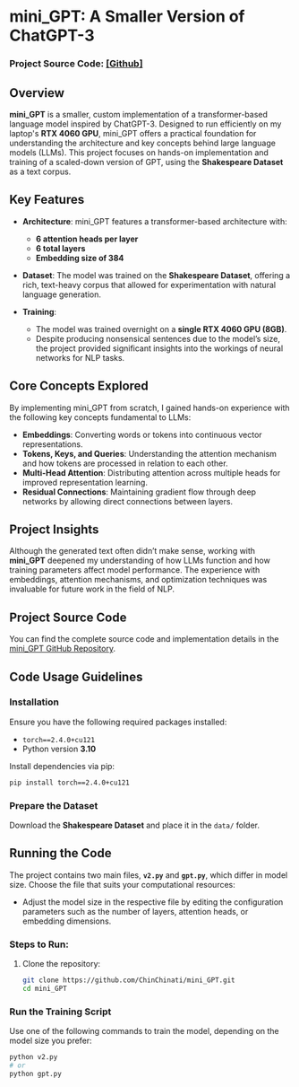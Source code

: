 # mini_GPT: A Smaller Version of ChatGPT-3
### Project Source Code: [[Github]](https://github.com/ChinChinati/mini_GPT/)

## **Overview**  
**mini_GPT** is a smaller, custom implementation of a transformer-based language model inspired by ChatGPT-3. Designed to run efficiently on my laptop's **RTX 4060 GPU**, mini_GPT offers a practical foundation for understanding the architecture and key concepts behind large language models (LLMs). This project focuses on hands-on implementation and training of a scaled-down version of GPT, using the **Shakespeare Dataset** as a text corpus.

## Key Features

- **Architecture**: mini_GPT features a transformer-based architecture with:
  - **6 attention heads per layer**
  - **6 total layers**
  - **Embedding size of 384**
  
- **Dataset**: The model was trained on the **Shakespeare Dataset**, offering a rich, text-heavy corpus that allowed for experimentation with natural language generation.

- **Training**:  
  - The model was trained overnight on a **single RTX 4060 GPU (8GB)**.
  - Despite producing nonsensical sentences due to the model’s size, the project provided significant insights into the workings of neural networks for NLP tasks.

## Core Concepts Explored

By implementing mini_GPT from scratch, I gained hands-on experience with the following key concepts fundamental to LLMs:
- **Embeddings**: Converting words or tokens into continuous vector representations.
- **Tokens, Keys, and Queries**: Understanding the attention mechanism and how tokens are processed in relation to each other.
- **Multi-Head Attention**: Distributing attention across multiple heads for improved representation learning.
- **Residual Connections**: Maintaining gradient flow through deep networks by allowing direct connections between layers.

## Project Insights

Although the generated text often didn’t make sense, working with **mini_GPT** deepened my understanding of how LLMs function and how training parameters affect model performance. The experience with embeddings, attention mechanisms, and optimization techniques was invaluable for future work in the field of NLP.



## Project Source Code

You can find the complete source code and implementation details in the [mini_GPT GitHub Repository](https://github.com/ChinChinati/mini_GPT/).



## Code Usage Guidelines

### Installation
Ensure you have the following required packages installed:  
- `torch==2.4.0+cu121`  
- Python version **3.10**

Install dependencies via pip:
```bash
pip install torch==2.4.0+cu121
```
### Prepare the Dataset

Download the **Shakespeare Dataset** and place it in the `data/` folder.

## Running the Code

The project contains two main files, **`v2.py`** and **`gpt.py`**, which differ in model size. Choose the file that suits your computational resources:

- Adjust the model size in the respective file by editing the configuration parameters such as the number of layers, attention heads, or embedding dimensions.

### Steps to Run:

1. Clone the repository:
   ```bash
   git clone https://github.com/ChinChinati/mini_GPT.git
   cd mini_GPT
   ```

### Run the Training Script

Use one of the following commands to train the model, depending on the model size you prefer:

```bash
python v2.py
# or
python gpt.py
```
